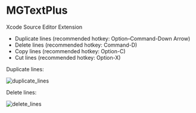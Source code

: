 # MGTextPlus
Xcode Source Editor Extension

- Duplicate lines (recommended hotkey: Option–Command-Down Arrow)
- Delete lines (recommended hotkey: Command-D)
- Copy lines (recommended hotkey: Option-C)
- Cut lines (recommended hotkey: Option-X)

Duplicate lines:

![duplicate_lines](https://cloud.githubusercontent.com/assets/6461902/19998033/edf9e79a-a29c-11e6-92d1-f19580fcb052.gif)

Delete lines:

![delete_lines](https://cloud.githubusercontent.com/assets/6461902/19998180/ea5dbaac-a29d-11e6-95a7-52ebec9a0f0f.gif)
